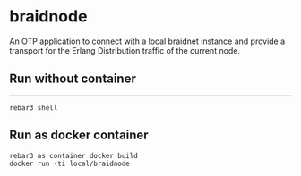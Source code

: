 # braidnode

An OTP application to connect with a local braidnet instance and provide a transport for the Erlang Distribution traffic of the current node.

## Run without container
-----

    rebar3 shell

## Run as docker container

    rebar3 as container docker build
    docker run -ti local/braidnode
